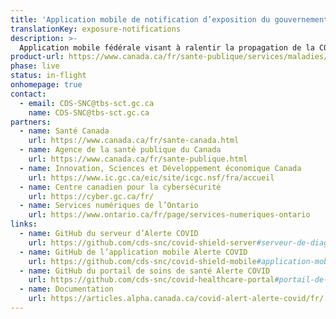```yaml
---
title: 'Application mobile de notification d’exposition du gouvernement du Canada'
translationKey: exposure-notifications
description: >-
  Application mobile fédérale visant à ralentir la propagation de la COVID-19 au Canada en avisant les Canadiens de leurs expositions tout en protégeant complètement leur vie privée.
product-url: https://www.canada.ca/fr/sante-publique/services/maladies/maladie-coronavirus-covid-19/alerte-covid.html
phase: live
status: in-flight
onhomepage: true
contact:
  - email: CDS-SNC@tbs-sct.gc.ca
    name: CDS-SNC@tbs-sct.gc.ca
partners:
  - name: Santé Canada
    url: https://www.canada.ca/fr/sante-canada.html
  - name: Agence de la santé publique du Canada
    url: https://www.canada.ca/fr/sante-publique.html
  - name: Innovation, Sciences et Développement économique Canada
    url: https://www.ic.gc.ca/eic/site/icgc.nsf/fra/accueil
  - name: Centre canadien pour la cybersécurité
    url: https://cyber.gc.ca/fr/
  - name: Services numériques de l’Ontario
    url: https://www.ontario.ca/fr/page/services-numeriques-ontario
links:
  - name: GitHub du serveur d’Alerte COVID
    url: https://github.com/cds-snc/covid-shield-server#serveur-de-diagnostic-covid-shield
  - name: GitHub de l’application mobile Alerte COVID
    url: https://github.com/cds-snc/covid-shield-mobile#application-mobile-covid-shield
  - name: GitHub du portail de soins de santé Alerte COVID
    url: https://github.com/cds-snc/covid-healthcare-portal#portail-de-soins-de-sant%C3%A9-covid
  - name: Documentation
    url: https://articles.alpha.canada.ca/covid-alert-alerte-covid/fr/
---
```

